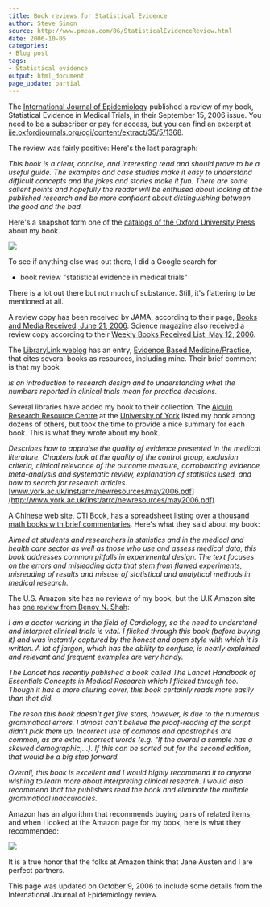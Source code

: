 ```yaml
---
title: Book reviews for Statistical Evidence
author: Steve Simon
source: http://www.pmean.com/06/StatisticalEvidenceReview.html
date: 2006-10-05
categories:
- Blog post
tags:
- Statistical evidence
output: html_document
page_update: partial
---
```


The [International Journal of
Epidemiology](http://ije.oxfordjournals.org/) published a review of my
book, Statistical Evidence in Medical Trials, in their September 15,
2006 issue. You need to be a subscriber or pay for access, but you can
find an excerpt at
[ije.oxfordjournals.org/cgi/content/extract/35/5/1368](http://ije.oxfordjournals.org/cgi/content/extract/35/5/1368).

The review was fairly positive: Here's the last paragraph:

*This book is a clear, concise, and interesting read and should prove
to be a useful guide. The examples and case studies make it easy to
understand difficult concepts and the jokes and stories make it fun.
There are some salient points and hopefully the reader will be
enthused about looking at the published research and be more confident
about distinguishing between the good and the bad.*

Here's a snapshot form one of the [catalogs of the Oxford University
Press](http://www.oup.co.uk/academic/science/maths/mathcat/statscat06.pdf)
about my book.

![](http://www.pmean.com/new-images/06/StatisticalEvidenceReview01.jpg)

To see if anything else was out there, I did a Google search for

-   book review "statistical evidence in medical trials"

There is a lot out there but not much of substance. Still, it's
flattering to be mentioned at all.

A review copy has been received by JAMA, according to their page, [Books
and Media Received, June 21,
2006](http://jama.ama-assn.org/cgi/content/full/295/23/2794). Science
magazine also received a review copy according to their [Weekly Books
Received List, May 12,
2006](http://www.sciencemag.org/feature/data/books/brl5776.dtl).

The [LibraryLink weblog](http://blog.utmb.edu/abienkow/) has an entry,
[Evidence Based
Medicine/Practice](http://blog.utmb.edu/abienkow/?page_id=161), that
cites several books as resources, including mine. Their brief comment is
that my book

*is an introduction to research design and to understanding what the
numbers reported in clinical trials mean for practice decisions.*

Several libraries have added my book to their collection. The [Alcuin
Research Resource Centre](http://www.york.ac.uk/inst/arrc/) at the
[University of York](http://www.york.ac.uk) listed my book among dozens
of others, but took the time to provide a nice summary for each book.
This is what they wrote about my book.

*Describes how to appraise the quality of evidence presented in the
medical literature. Chapters look at the quality of the control group,
exclusion criteria, clinical relevance of the outcome measure,
corroborating evidence, meta-analysis and systematic review,
explanation of statistics used, and how to search for research
articles.*
[www.york.ac.uk/inst/arrc/newresources/may2006.pdf](http://www.york.ac.uk/inst/arrc/newresources/may2006.pdf)

A Chinese web site, [CTI Book](http://www.ctibook.com/ctibook/), has a
[spreadsheet listing over a thousand math books with brief
commentaries](http://www.ctibook.com/2006eb/list/Mathematics.xls).
Here's what they said about my book:

*Aimed at students and researchers in statistics and in the medical
and health care sector as well as those who use and assess medical
data, this book addresses common pitfalls in experimental design. The
text focuses on the errors and misleading data that stem from flawed
experiments, misreading of results and misuse of statistical and
analytical methods in medical research.*

The U.S. Amazon site has no reviews of my book, but the U.K Amazon site
has [one review from Benoy N.
Shah](http://www.amazon.co.uk/gp/product/0198567618/ref=cm_aya_asin.title/202-8564882-7566257?ie=UTF8):

*I am a doctor working in the field of Cardiology, so the need to
understand and interpret clinical trials is vital. I flicked through
this book (before buying it) and was instantly captured by the honest
and open style with which it is written. A lot of jargon, which has
the ability to confuse, is neatly explained and relevant and frequent
examples are very handy.*

*The Lancet has recently published a book called The Lancet Handbook
of Essentials Concepts in Medical Research which I flicked through
too. Though it has a more alluring cover, this book certainly reads
more easily than that did.*

*The reson this book doesn't get five stars, however, is due to the
numerous grammatical errors. I almost can't believe the proof-reading
of the script didn't pick them up. Incorrect use of commas and
apostrophes are common, as are extra incorrect words (e.g. "If the
overall a sample has a skewed demographic,...). If this can be sorted
out for the second edition, that would be a big step forward.*

*Overall, this book is excellent and I would highly recommend it to
anyone wishing to learn more about interpreting clinical research. I
would also recommend that the publishers read the book and eliminate
the multiple grammatical inaccuracies.*

Amazon has an algorithm that recommends buying pairs of related items,
and when I looked at the Amazon page for my book, here is what they
recommended:

![](http://www.pmean.com/new-images/06/StatisticalEvidenceReview02.jpg)

It is a true honor that the folks at Amazon think that Jane Austen and I
are perfect partners.

This page was updated on October 9, 2006 to include some details from
the International Journal of Epidemiology review.
